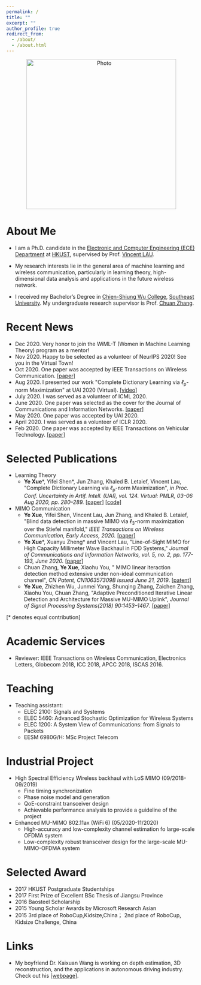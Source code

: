 ```yaml
---
permalink: /
title: ""
excerpt: ""
author_profile: true
redirect_from: 
  - /about/
  - /about.html
---
```


<p align="center">
  <img src="https://github.com/yokoxue/yokoxue.github.io/blob/master/images/mmexport1595089189849.jpeg?raw=true" alt="Photo" style="width: 400px;"/> 
</p>

# About Me
* I am a Ph.D. candidate in the [Electronic and Computer Engineering (ECE) Department](https://www.ece.ust.hk/) at [HKUST](https://www.ust.hk/), supervised by Prof. [Vincent LAU](https://eeknlau.home.ece.ust.hk/HKUST-Office-HomePage/HKUST_Home.html). 

* My research interests lie in the general area of machine learning and wireless communication, particularly in learning theory, high-dimensional data analysis and applications in the future wireless network. 

* I received my Bachelor’s Degree in [Chien-Shiung Wu College](https://wjx.seu.edu.cn/wjxen/), [Southeast University](https://www.seu.edu.cn/english/). My undergraduate research supervisor is Prof. [Chuan Zhang](https://scholar.google.com/citations?user=iWOmEqMAAAAJ&hl=en).

# Recent News
* Dec 2020. Very honor to join the WiML-T (Women in Machine Learning Theory) program as a mentor!
* Nov 2020. Happy to be selected as a volunteer of NeurIPS 2020! See you in the Virtual Town!
* Oct 2020. One paper was accepted by IEEE Transactions on Wireless Communication. [[paper]](https://ieeexplore.ieee.org/document/9246702)
* Aug 2020. I presented our work "Complete Dictionary Learning via <i>ℓ</i><sub>p</sub>-norm Maximization" at UAI 2020 (Virtual). [[video]](https://www.youtube.com/watch?v=7ybIy1ztwHg&list=PLTrdDEfEeShmhkbbCtmaPst7f7CFll0kc&index=11)
* July 2020. I was served as a volunteer of ICML 2020.
* June 2020. One paper was selected as the cover for the Journal of Communications and Information Networks. [[paper]](https://ieeexplore.ieee.org/abstract/document/9130434)
* May 2020.  One paper was accepted by UAI 2020. 
* April 2020. I was served as a volunteer of ICLR 2020.
* Feb   2020. One paper was accepted by  IEEE Transactions on Vehicular Technology. [[paper]](https://ieeexplore.ieee.org/abstract/document/9007506) 

# Selected Publications
* Learning Theory
  -  <b>Ye Xue</b>\*, Yifei Shen\*, Jun Zhang, Khaled B. Letaief, Vincent Lau, "Complete Dictionary Learning via <i>ℓ</i><sub>p</sub>-norm Maximization", <i>in Proc. Conf. Uncertainty in Artif. Intell. (UAI), vol. 124. Virtual: PMLR, 03–06 Aug 2020, pp. 280–289.</i> [[paper]](http://proceedings.mlr.press/v124/shen20a.html) [[code]](https://github.com/yokoxue/LpDL) 
* MIMO Communication
  - <b>Ye Xue</b>, Yifei Shen, Vincent Lau, Jun Zhang, and Khaled B. Letaief, "Blind data detection in massive MIMO via <i>ℓ</i><sub>3</sub>-norm maximization over the Stiefel manifold," <i>IEEE Transactions on Wireless Communication, Early Access, 2020.</i> [[paper]](https://ieeexplore.ieee.org/document/9246702)
  - <b>Ye Xue</b>\*, Xuanyu Zheng\* and Vincent Lau, "Line-of-Sight MIMO for High Capacity Millimeter Wave Backhaul in FDD Systems," <i> Journal of Communications and Information Networks, vol. 5, no. 2, pp. 177-193, June 2020.</i> [[paper]](https://ieeexplore.ieee.org/abstract/document/9130434)
  - Chuan Zhang,  <b>Ye Xue</b>,   Xiaohu You, " MIMO linear iteraction detection method extensive under non-ideal communication channel", <i>CN Patent, CN106357309B issued June 21, 2019</i>. [[patent]](https://patents.google.com/patent/CN106357309B/en?oq=CN106357309B)
  - <b>Ye Xue</b>,  Zhizhen Wu, Junmei Yang, Shunqing Zhang, Zaichen Zhang, Xiaohu You,  Chuan Zhang, "Adaptive Preconditioned Iterative Linear Detection and Architecture for Massive MU-MIMO Uplink",  <i>Journal of Signal Processing Systems(2018) 90:1453–1467</i>. [[paper]](https://link.springer.com/article/10.1007/s11265-017-1317-8) 
 

[\* denotes equal contribution]

# Academic Services
* Reviewer: IEEE Transactions on Wireless Communication, Electronics Letters, Globecom 2018, ICC 2018, APCC 2018, ISCAS 2016.

# Teaching
* Teaching assistant:
  - ELEC 2100: Signals and Systems
  - ELEC 5460: Advanced Stochastic Optimization for Wireless Systems 
  - ELEC 1200: A System View of Communications: from Signals to Packets
  - EESM 6980G/H: MSc Project Telecom

# Industrial Project
* High Spectral Efficiency Wireless backhaul with LoS MIMO (09/2018-09/2019)
    - Fine timing synchronization
    - Phase noise model and generation
    - QoE-constraint transceiver design
    - Achievable performance analysis to provide a guideline of the project
* Enhanced MU-MIMO 802.11ax (WiFi 6) (05/2020-11/2020)
    - High-accuracy and low-complexity channel estimation fo large-scale OFDMA system
    - Low-complexity robust transceiver design for the large-scale MU-MIMO-OFDMA system

# Selected Award
* 2017 HKUST Postgraduate Studentships 
* 2017 First Prize of Excellent BSc Thesis of Jiangsu Province 
* 2016 Baosteel Scholarship 
* 2015 Young Scholar Awards by Microsoft Research Asian 
* 2015 3rd place of RoboCup,Kidsize,China； 2nd place of RoboCup, Kidsize Challenge, China

# Links
* My boyfriend Dr. Kaixuan Wang is working on depth estimation, 3D reconstruction, and the applications in autonomous driving industry. Check out his [[webpage]](https://wang-kx.github.io/).

